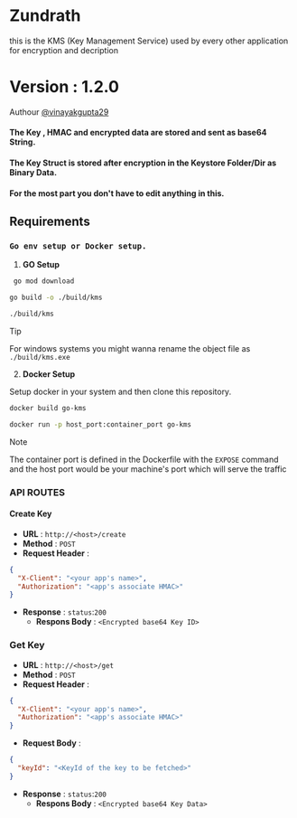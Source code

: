 # Zundrath

this is the KMS (Key Management Service) used by every other application for encryption and decription

# Version : 1.2.0

Authour [@vinayakgupta29](https://www.github.com/vinayakgupta29)

#### The Key , HMAC and encrypted data are stored and sent as base64 String.

#### The Key Struct is stored after encryption in the Keystore Folder/Dir as Binary Data.

#### For the most part you don't have to edit anything in this.

## Requirements

### `Go env setup or Docker setup.`

1. <b>GO Setup</b>

```sh
 go mod download
```

```sh
go build -o ./build/kms
```

```sh
./build/kms
```

> [!TIP]
>
> For windows systems you might wanna rename the object file as `./build/kms.exe`

2. <b>Docker Setup</b>

Setup docker in your system and then clone this repository.

```sh
docker build go-kms
```

```sh
docker run -p host_port:container_port go-kms
```

> [!NOTE]
>
> The container port is defined in the Dockerfile with the `EXPOSE` command and the host port would be your machine's port which will serve the traffic

### API ROUTES

#### Create Key

- **URL** : `http://<host>/create`
- **Method** : `POST`
- **Request Header** :

```json
{
  "X-Client": "<your app's name>",
  "Authorization": "<app's associate HMAC>"
}
```

- **Response** :
  `status`:`200`
  - **Respons Body** : `<Encrypted base64 Key ID>`

### Get Key

- **URL** : `http://<host>/get`
- **Method** : `POST`
- **Request Header** :

```json
{
  "X-Client": "<your app's name>",
  "Authorization": "<app's associate HMAC>"
}
```

- **Request Body** :

```json
{
  "keyId": "<KeyId of the key to be fetched>"
}
```

- **Response** :
  `status`:`200`
  - **Respons Body** : `<Encrypted base64 Key Data>`

